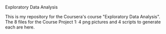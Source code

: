 Exploratory Data Analysis

This is my repository for the Coursera's course "Exploratory Data Analysis". The 8 files for the Course Project 1: 4 png pictures and 4 scripts to generate each are here.

